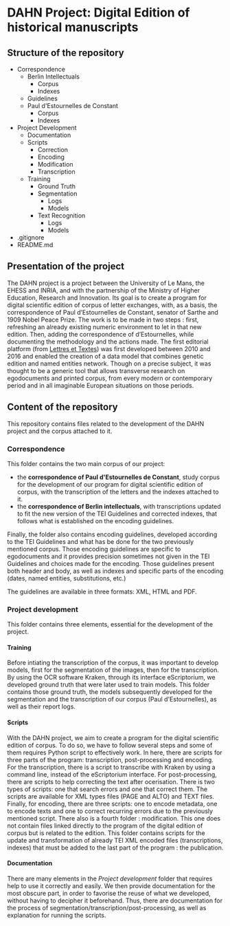 # DAHN Project: Digital Edition of historical manuscripts

## Structure of the repository

- Correspondence
  - Berlin Intellectuals
    - Corpus
    - Indexes
  - Guidelines
  - Paul d'Estournelles de Constant
    - Corpus
    - Indexes
- Project Development
  - Documentation
  - Scripts
    - Correction
    - Encoding
    - Modification
    - Transcription
  - Training
    - Ground Truth
    - Segmentation
      - Logs
      - Models
    - Text Recognition
      - Logs
      - Models
- .gitignore
- README.md

##  Presentation of the project

The DAHN project is a project between the University of Le Mans, the EHESS and INRIA, and with the partnership of the Ministry of Higher Education, Research and Innovation. Its goal is to create a program for digital scientific edition of corpus of letter exchanges, with, as a basis, the correspondence of Paul d’Estournelles de Constant, senator of Sarthe and 1909 Nobel Peace Prize. The work is to be made in two steps : first, refreshing an already existing numeric environment to let in that new edition. Then, adding the correspondence of d’Estournelles, while documenting the methodology and the actions made. The first editorial platform (from [Lettres et Textes](https://www.berliner-intellektuelle.eu)) was first developed between 2010 and 2016 and enabled the creation of a data model that combines genetic edition and named entities network. Though on a precise subject, it was thought to be a generic tool that allows transverse research on egodocuments and printed corpus, from every modern or contemporary period and in all imaginable European situations on those periods.

## Content of the repository

This repository contains files related to the development of the DAHN project and the corpus attached to it.

### Correspondence
This folder contains the two main corpus of our project: 
- the **correspondence of Paul d'Estournelles de Constant**, study corpus for the development of our program for digital scientific edition of corpus, with the transcription of the letters and the indexes attached to it.
- the **correspondence of Berlin intellectuals**, with transcriptions updated to fit the new version of the TEI Guidelines and corrected indexes, that follows what is established on the encoding guidelines.

Finally, the folder also contains encoding guidelines, developed according to the TEI Guidelines and what has be done for the two previously mentioned corpus. Those encoding guidelines are specific to egodocuments and it provides precision sometimes not given in the TEI Guidelines and choices made for the encoding. Those guidelines present both header and body, as well as indexes and specific parts of the encoding (dates, named entities, substitutions, etc.)

The guidelines are available in three formats: XML, HTML and PDF. 

### Project development
This folder contains three elements, essential for the development of the project.

#### Training
Before intiating the transcription of the corpus, it was important to develop models, first for the segmentation of the images, then for the transcription.
By using the OCR software Kraken, through its interface eScriptorium, we developed ground truth that were later used to train models. 
This folder contains those ground truth, the models subsequently developed for the segmentation and the transcription of our corpus (Paul d'Estournelles), as well as their report logs.

#### Scripts
With the DAHN project, we aim to create a program for the digital scientific edition of corpus. To do so, we have to follow several steps and some of them requires Python script to effectively work.
In here, there are scripts for three parts of the program: transcription, post-processing and encoding. 
For the transcription, there is a script to transcribe with Kraken by using a command line, instead of the eScriptorium interface.
For post-processing, there are scripts to help correcting the text after ocerisation. There is two types of scripts: one that search errors and one that correct them. The scripts are available for XML types files (PAGE and ALTO) and TEXT files.
Finally, for encoding, there are three scripts: one to encode metadata, one to encode texts and one to correct recurring errors due to the previously mentioned script.
There also is a fourth folder : modification. This one does not contain files linked directly to the program of the digital edition of corpus but is related to the edition. This folder contains scripts for the update and transformation of already TEI XML encoded files (transcriptions, indexes) that must be added to the last part of the program : the publication.

#### Documentation
There are many elements in the *Project development* folder that requires help to use it correctly and easily. 
We then provide documentation for the most obscure part, in order to favorise the reuse of what we developed, without having to decipher it beforehand. 
Thus, there are documentation for the process of segmentation/transcription/post-processing, as well as explanation for running the scripts.
